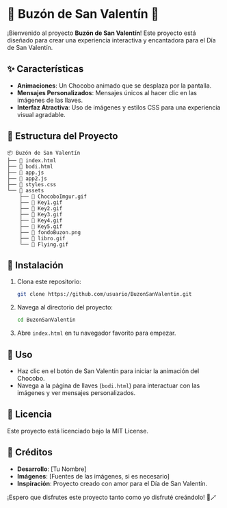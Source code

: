 
# 💖 Buzón de San Valentín 💌

¡Bienvenido al proyecto **Buzón de San Valentín**! Este proyecto está diseñado para crear una experiencia interactiva y encantadora para el Día de San Valentín.

## ✨ Características
- **Animaciones**: Un Chocobo animado que se desplaza por la pantalla.
- **Mensajes Personalizados**: Mensajes únicos al hacer clic en las imágenes de las llaves.
- **Interfaz Atractiva**: Uso de imágenes y estilos CSS para una experiencia visual agradable.

## 📂 Estructura del Proyecto
```plaintext
📦 Buzón de San Valentín
├── 📜 index.html
├── 📜 bodi.html
├── 📜 app.js
├── 📜 app2.js
├── 📜 styles.css
└── 📁 assets
    ├── 📄 ChocoboImgur.gif
    ├── 📄 Key1.gif
    ├── 📄 Key2.gif
    ├── 📄 Key3.gif
    ├── 📄 Key4.gif
    ├── 📄 Key5.gif
    ├── 📄 fondoBuzon.png
    ├── 📄 libro.gif
    └── 📄 Flying.gif
```

## 🚀 Instalación
1. Clona este repositorio:
    ```bash
    git clone https://github.com/usuario/BuzonSanValentin.git
    ```
2. Navega al directorio del proyecto:
    ```bash
    cd BuzonSanValentin
    ```
3. Abre `index.html` en tu navegador favorito para empezar.

## 🌟 Uso
- Haz clic en el botón de San Valentín para iniciar la animación del Chocobo.
- Navega a la página de llaves (`bodi.html`) para interactuar con las imágenes y ver mensajes personalizados.

## 📜 Licencia
Este proyecto está licenciado bajo la MIT License.

## 📝 Créditos
- **Desarrollo**: [Tu Nombre]
- **Imágenes**: [Fuentes de las imágenes, si es necesario]
- **Inspiración**: Proyecto creado con amor para el Día de San Valentín.

¡Espero que disfrutes este proyecto tanto como yo disfruté creándolo! 💖🪄
